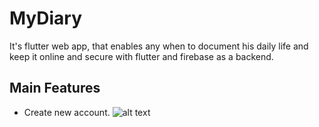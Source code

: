 # MyDiary

It's flutter web app, that enables any when to document his daily life and keep it 
online and secure with flutter and firebase as a backend.

## Main Features
- Create new account.
![alt text](https://github.com/albraa-abdalla/Chat-App/blob/master/images/CreateAccount.PNG?raw=true)

